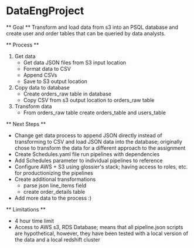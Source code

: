 # DataEngProject

** Goal **
Transform and load data from s3 into an PSQL database and create user and order tables that can be queried by data analysts. 

** Process **
1. Get data
	- Get data JSON files from S3 input location 
	- Format data to CSV
	- Append CSVs 
	- Save to S3 output location
2. Copy data to database
	- Create orders_raw table in database
	- Copy CSV from s3 output location to orders_raw table
3. Transform data 
	- From orders_raw table create orders_table and users_table 

** Next Steps ** 
- Change get data process to append JSON directly instead of transforming to CSV and load JSON data into the database; originally chose to transform the data for a different approach to the assignment
- Create Schedules.yaml file run pipelines with dependencies
- Add Schedules parameter to individual pipelines to reference
- Configure AWS + S3 using glossier's stack; having access to roles, etc. for productionizing the pipelines 
- Create additional transformations
	- parse json line_items field
	- create order_details table
- Add more data to the process :) 

** Limitations ** 
- 4 hour time limit 
- Access to AWS s3, RDS Database; means that all pipeline.json scripts are hypothetical, however, they have been tested with a local version of the data and a local redshift cluster